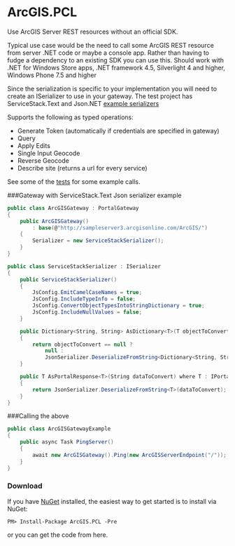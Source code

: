 ArcGIS.PCL
==========

Use ArcGIS Server REST resources without an official SDK.

Typical use case would be the need to call some ArcGIS REST resource from server .NET code or maybe a console app. Rather than having to fudge a dependency to an existing SDK you can use this. 
Should work with .NET for Windows Store apps, .NET framework 4.5, Silverlight 4 and higher, Windows Phone 7.5 and higher

Since the serialization is specific to your implementation you will need to create an ISerializer to use in your gateway. The test project has ServiceStack.Text and Json.NET [example serializers](https://github.com/davetimmins/ArcGIS.PCL/blob/dev/ArcGIS.Test/ISerializer.cs) 

Supports the following as typed operations:

 - Generate Token (automatically if credentials are specified in gateway)
 - Query
 - Apply Edits
 - Single Input Geocode
 - Reverse Geocode
 - Describe site (returns a url for every service)

See some of the [tests](https://github.com/davetimmins/ArcGIS.PCL/blob/dev/ArcGIS.Test/ArcGISGatewayTests.cs) for some example calls.

###Gateway with ServiceStack.Text Json serializer example  
```csharp
public class ArcGISGateway : PortalGateway
{
    public ArcGISGateway()
        : base(@"http://sampleserver3.arcgisonline.com/ArcGIS/")
    {
        Serializer = new ServiceStackSerializer();
    }
}

public class ServiceStackSerializer : ISerializer
{
    public ServiceStackSerializer()
    {
        JsConfig.EmitCamelCaseNames = true;
        JsConfig.IncludeTypeInfo = false;
        JsConfig.ConvertObjectTypesIntoStringDictionary = true;
        JsConfig.IncludeNullValues = false;
    }

    public Dictionary<String, String> AsDictionary<T>(T objectToConvert) where T : CommonParameters
    {
        return objectToConvert == null ?
            null :
            JsonSerializer.DeserializeFromString<Dictionary<String, String>>(JsonSerializer.SerializeToString(objectToConvert));
    }

    public T AsPortalResponse<T>(String dataToConvert) where T : IPortalResponse
    {
        return JsonSerializer.DeserializeFromString<T>(dataToConvert);
    }
}
```
###Calling the above
```csharp
public class ArcGISGatewayExample
{
    public async Task PingServer()
    {
        await new ArcGISGateway().Ping(new ArcGISServerEndpoint("/"));
    }
}
```
### Download
If you have [NuGet](http://nuget.org) installed, the easiest way to get started is to install via NuGet:

    PM> Install-Package ArcGIS.PCL -Pre

or you can get the code from here.
